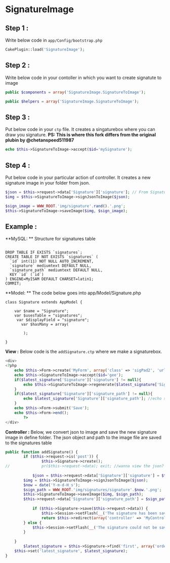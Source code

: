 # SignatureImage


## Step 1 :

Write below code in `app/Config/bootstrap.php`

```php
CakePlugin::load('SignatureImage');
```


## Step 2 :

Write below code in your contoller in which you want to create signatute to image

```php
public $components = array('SignatureImage.SignatureToImage');

public $helpers = array('SignatureImage.SignatureToImage');
```


## Step 3 :

Put below code in your `ctp` file. It creates a singaturebox where you can draw you signature.
**PS: This is where this fork differs from the original plubin by @chetanspeed511987**

```php
echo $this->SignatureToImage->accept($id='mySignature');
```


## Step 4 :

Put below code in your particular action of controller. It creates a new signature image in your folder from json. 

```php
$json = $this->request->data['Signature']['signature']; // From Signature Pad
$img = $this->SignatureToImage->signJsonToImage($json);

$sign_image = WWW_ROOT.'img/signature'.rand().'.png';
$this->SignatureToImage->saveImage($img, $sign_image);
```

## Example :
**MySQL: ** Structure for signatures table

```mysql

DROP TABLE IF EXISTS `signatures`;
CREATE TABLE IF NOT EXISTS `signatures` (
  `id` int(11) NOT NULL AUTO_INCREMENT,
  `signature` mediumtext DEFAULT NULL,
  `signature_path` mediumtext DEFAULT NULL,
  KEY `id` (`id`)
) ENGINE=MyISAM DEFAULT CHARSET=latin1;
COMMIT;
```


**Model: ** The code below goes into app/Model/Signature.php
```
class Signature extends AppModel {

    var $name = "Signature";
    var $usesTable = "signatures";
     var $displayField = "signature";
       var $hasMany = array(
        
        );
    
}
```

**View :** Below code is the `addSignature.ctp` where we make a signaturebox.

```php
<div>
<?php 
	echo $this->Form->create('MyForm', array('class' => 'sigPad2', 'url' => array('controller' => 'MyController', 'action' => 'addSignature')));
	echo $this->SignatureToImage->accept($id='gee'); 
	if($latest_signature['Signature']['signature'] != null){
		echo $this->SignatureToImage->regenerate($latest_signature['Signature']['signature']); //this will regenerate the signature from json
	}
	if($latest_signature['Signature']['signature_path'] != null){
		echo $latest_signature['Signature']['signature_path']; //echo signature path
	}
	echo $this->Form->submit('Save'); 
	echo $this->Form->end(); 
        ?>
</div>
```

**Controller :** Below, we convert json to image and save the new signature image in define folder. The json object and path to the image file are saved to the signatures table

```php
public function addSignature() { 
        if ($this->request->is('post')) { 
            	$this->Signature->create(); 
//            	pr($this->request->data); exit; //wanna view the json? uncomment this line
            	
	    	$json = $this->request->data['Signature']['signature'] = $this->request->data['MyForm']['gee']; // From Signature Pad
		$img = $this->SignatureToImage->signJsonToImage($json);
		$now = date('Y-m-d-H_s');
		$sign_path = WWW_ROOT.'img/signatures/signature'.$now.'.png';
		$this->SignatureToImage->saveImage($img, $sign_path);
		$this->request->data['Signature']['signature_path'] = $sign_path;
		
            if ($this->Signature->save($this->request->data)) {
                $this->Session->setFlash(__('The signature has been saved'));
                return $this->redirect(array('controller' => 'MyController', 'action' => 'addSignature'));
		} else {
			$this->Session->setFlash(__('The signature could not be saved. Please, try again.'));
		}
	
	}
        $latest_signature = $this->Signature->find('first', array('order' => array('Signature.id' => 'desc')));
	$this->set('latest_signature', $latest_signature);
}
```

